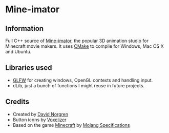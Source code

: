 # Mine-imator


## Information ##

  Full C++ source of [Mine-imator](http://www.stuffbydavid.com/mineimator), the popular 3D animation studio for Minecraft movie makers.
  It uses [CMake](http://www.cmake.org) to compile for Windows, Mac OS X and Ubuntu.


## Libraries used ##

  - [GLFW](http://www.glfw.org) for creating windows, OpenGL contexts and handling input.
  - dLib, just a bunch of functions I might reuse in future projects.
    
	
## Credits ##

  - Created by [David Norgren](http://www.stuffbydavid.com)
  - Button icons by [Voxelizer](http://www.mineimatorforums.com/index.php?/user/20285-voxelizer/)
  - Based on the game [Minecraft](http://www.minecraft.net) by [Mojang Specifications](http://www.mojang.com)
    

